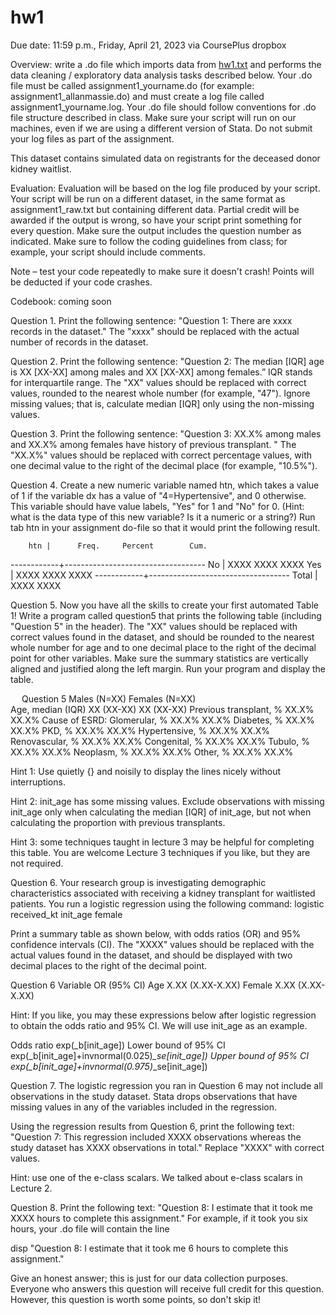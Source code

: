 # hw1

Due date: 11:59 p.m., Friday, April 21, 2023 via CoursePlus dropbox

Overview: write a .do file which imports data from [hw1.txt](hw1.txt) and performs the data cleaning / exploratory data analysis tasks described below. Your .do file must be called assignment1_yourname.do (for example: assignment1_allanmassie.do) and must create a log file called assignment1_yourname.log. Your .do file should follow conventions for .do file structure described in class. Make sure your script will run on our machines, even if we are using a different version of Stata. Do not submit your log files as part of the assignment.

This dataset contains simulated data on registrants for the deceased donor kidney waitlist.

Evaluation: Evaluation will be based on the log file produced by your script. Your script will be run on a different dataset, in the same format as assignment1_raw.txt but containing different data. Partial credit will be awarded if the output is wrong, so have your script print something for every question. Make sure the output includes the question number as indicated. Make sure to follow the coding guidelines from class; for example, your script should include comments.

Note – test your code repeatedly to make sure it doesn't crash! Points will be deducted if your code crashes.

Codebook: coming soon

Question 1. Print the following sentence:    "Question 1: There are xxxx records in the dataset." The "xxxx" should be replaced with the actual number of records in the dataset.

Question 2. Print the following sentence:  "Question 2: The median [IQR] age is XX [XX-XX] among males and XX [XX-XX] among females.” IQR stands for interquartile range. The "XX" values should be replaced with correct values, rounded to the nearest whole number (for example, "47").  Ignore missing values; that is, calculate median [IQR] only using the non-missing values.

Question 3. Print the following sentence:  "Question 3: XX.X% among males and XX.X% among females have history of previous transplant. " The "XX.X%" values should be replaced with correct percentage values, with one decimal value to the right of the decimal place (for example, "10.5%"). 

Question 4. Create a new numeric variable named htn, which takes a value of 1 if the variable dx has a value of "4=Hypertensive", and 0 otherwise. This variable should have value labels, "Yes" for 1 and "No" for 0. (Hint: what is the data type of this new variable? Is it a numeric or a string?) Run tab htn in your assignment do-file so that it would print the following result. 

        htn |      Freq.     Percent        Cum.
------------+-----------------------------------
         No |       XXXX        XXXX        XXXX
        Yes |       XXXX        XXXX        XXXX
------------+-----------------------------------
      Total |       XXXX        XXXX        

Question 5. Now you have all the skills to create your first automated Table 1! Write a program called question5 that prints the following table (including "Question 5" in the header). The "XX" values should be replaced with correct values found in the dataset, and should be rounded to the nearest whole number for age and to one decimal place to the right of the decimal point for other variables. Make sure the summary statistics are vertically aligned and justified along the left margin. Run your program and display the table. 

 
Question 5                Males (N=XX)    Females (N=XX)    
Age, median (IQR)        XX (XX-XX)        XX (XX-XX)
Previous transplant, %    XX.X%            XX.X%
Cause of ESRD:
Glomerular, %            XX.X%            XX.X%
Diabetes, %            XX.X%            XX.X%
PKD, %                XX.X%            XX.X%
Hypertensive, %            XX.X%            XX.X%
Renovascular, %            XX.X%            XX.X%
Congenital, %            XX.X%            XX.X%
Tubulo, %                XX.X%            XX.X%
Neoplasm, %            XX.X%            XX.X%
Other, %                XX.X%            XX.X%

Hint 1: Use quietly {} and noisily to display the lines nicely without interruptions.

Hint 2: init_age has some missing values. Exclude observations with missing init_age only when calculating the median [IQR] of init_age, but not when calculating the proportion with previous transplants. 

Hint 3: some techniques taught in lecture 3 may be helpful for completing this table. You are welcome Lecture 3 techniques if you like, but they are not required.

Question 6. Your research group is investigating demographic characteristics associated with receiving a kidney transplant for waitlisted patients. You run a logistic regression using the following command: logistic received_kt init_age female 

Print a summary table as shown below, with odds ratios (OR) and 95% confidence intervals (CI). The "XXXX" values should be replaced with the actual values found in the dataset, and should be displayed with two decimal places to the right of the decimal point.

Question 6
Variable        OR     (95% CI)
Age            X.XX    (X.XX-X.XX)
Female        X.XX    (X.XX-X.XX)

Hint: If you like, you may these expressions below after logistic regression to obtain the odds ratio and 95% CI. We will use init_age as an example.

Odds ratio    exp(_b[init_age])
Lower bound of 95% CI    exp(_b[init_age]+invnormal(0.025)*_se[init_age])
Upper bound of 95% CI    exp(_b[init_age]+invnormal(0.975)*_se[init_age])

Question 7. The logistic regression you ran in Question 6 may not include all observations in the study dataset. Stata drops observations that have missing values in any of the variables included in the regression. 

Using the regression results from Question 6, print the following text:  "Question 7: This regression included XXXX observations whereas the study dataset has XXXX observations in total." Replace "XXXX" with correct values. 

Hint: use one of the e-class scalars. We talked about e-class scalars in Lecture 2.

Question 8. Print the following text: "Question 8: I estimate that it took me XXXX hours to complete this assignment." For example, if it took you six hours, your .do file will contain the line

disp "Question 8: I estimate that it took me 6 hours to complete this assignment."

Give an honest answer; this is just for our data collection purposes. Everyone who answers this question will receive full credit for this question.  However, this question is worth some points, so don't skip it!
